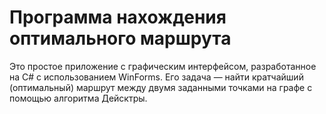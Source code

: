 # Программа нахождения оптимального маршрута 
Это простое приложение с графическим интерфейсом, разработанное на C# с использованием WinForms. Его задача — найти кратчайший (оптимальный) маршрут между двумя заданными точками на графе с помощью алгоритма Дейсктры.
